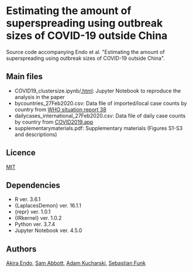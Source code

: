 # Estimating the amount of superspreading using outbreak sizes of COVID-19 outside China
Source code accompanying Endo et al. "Estimating the amount of superspreading using outbreak sizes of COVID-19 outside China".

## Main files
* COVID19_clustersize.ipynb/[.html](https://akira-endo.github.io/COVID19_clustersize/COVID19_clustersize.html):
Jupyter Notebook to reproduce the analysis in the paper
* bycountries_27Feb2020.csv:
Data file of imported/local case counts by country from [WHO situation report 38](https://www.who.int/docs/default-source/coronaviruse/situation-reports/20200227-sitrep-38-covid-19.pdf)
* dailycases_international_27Feb2020.csv:
Data file of daily case counts by country from [COVID2019.app](https://docs.google.com/spreadsheets/d/1mmnYxABvDOG4EzTnV3j2TLJ-ikaua20C1KnpXTROIsI/)
* supplementarymaterials.pdf:
Supplementary materials (Figures S1-S3 and descriptions)
## Licence

[MIT](https://github.com/akira-endo/Intro-PMCMC/blob/master/LICENSE)

## Dependencies
* R ver. 3.6.1
* {LaplacesDemon} ver. 16.1.1
* {repr} ver. 1.0.1
* {IRkernel} ver. 1.0.2
* Python ver. 3.7.4
* Jupyter Notebook ver. 4.5.0

## Authors

[Akira Endo](https://github.com/akira-endo), 
[Sam Abbott](https://github.com/seabbs),
[Adam Kucharski](https://github.com/adamkucharski), 
[Sebastian Funk](https://github.com/sbfnk)

